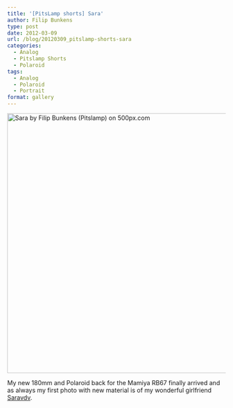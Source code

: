 ```yaml
---
title: '[PitsLamp shorts] Sara'
author: Filip Bunkens
type: post
date: 2012-03-09
url: /blog/20120309_pitslamp-shorts-sara
categories:
  - Analog
  - Pitslamp Shorts
  - Polaroid
tags:
  - Analog
  - Polaroid
  - Portrait
format: gallery
---
```

[<img src="http://pcdn.500px.net/5641270/110f0ae89eda86ad5f78b408c18125cde81e8b2b/4.jpg" alt="Sara by Filip Bunkens (Pitslamp) on 500px.com" width="600px" />][1]

My new 180mm and Polaroid back for the Mamiya RB67 finally arrived and as always my first photo with new material is of my wonderful girlfriend <a href="http://www.saravdv.be" title="There are no endings, only new beginnings" rel="muse friend met">Saravdv</a>.

 [1]: http://500px.com/photo/5641270